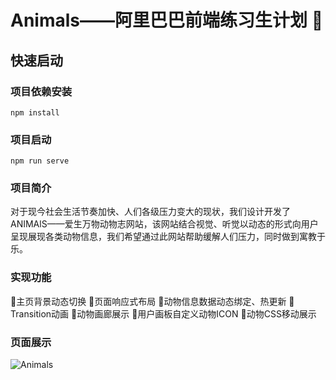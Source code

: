# Animals——阿里巴巴前端练习生计划 🌱

## 快速启动

### 项目依赖安装

```
npm install
```

### 项目启动

```
npm run serve
```

### 项目简介

对于现今社会生活节奏加快、人们各级压力变大的现状，我们设计开发了ANIMAlS——爱生万物动物志网站，该网站结合视觉、听觉以动态的形式向用户呈现展现各类动物信息，我们希望通过此网站帮助缓解人们压力，同时做到寓教于乐。

### 实现功能

💬主页背景动态切换
💬页面响应式布局
💬动物信息数据动态绑定、热更新
💬Transition动画
💬动物画廊展示
💬用户画板自定义动物ICON
💬动物CSS移动展示

### 页面展示

![Animals](./assets/home.png)